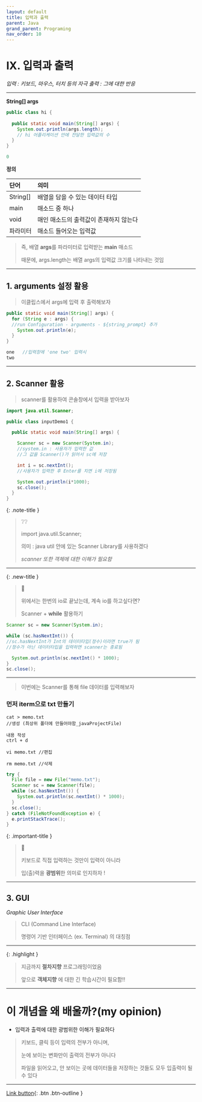 ```yaml
---
layout: default
title: 입력과 출력
parent: Java
grand_parent: Programing
nav_order: 10
---
```


# IX. 입력과 출력

_입력 : 키보드, 마우스, 터치 등의 자극_
_출력 : 그에 대한 반응_

---
**String[] args**

```java
public class hi {
	
  public static void main(String[] args) {
    System.out.println(args.length); 
    // hi 어플리케이션 안에 전달한 입력값의 수
  }
}
```

```java
0
```

**정의**

| 단어          | 의미                            |
|:-------------|:-------------------------------|
| String[]     | 배열을 담을 수 있는 데이터 타입       |
| main         | 매소드 중 하나                    |
| void         | 매인 매소드의 출력값이 존재하지 않는다  |
| 파라미터       | 매소드 들어오는 입력값               | 

> 즉, 배열 **args**를 파라미터로 입력받는 **main** 매소드
>
> 때문에, args.length는 배열 args의 입력값 크기를 나타내는 것임

---

## 1. arguments 설정 활용

> 이클립스에서 args에 입력 후 출력해보자

```java
public static void main(String[] args) {
  for (String e : args) {       
  //run Configuration - arguments - ${string_prompt} 추가
    System.out.println(e);
  }
}
```

```java
one   //입력창에 'one two' 입력시
two
```

---

## 2. Scanner 활용

> scanner를 활용하여 콘솔창에서 입력을 받아보자

```java
import java.util.Scanner;

public class inputDemo1 {

  public static void main(String[] args) {

    Scanner sc = new Scanner(System.in);
    //system.in : 사용자가 입력한 값
    //그 값을 Scanner()가 읽어서 sc에 저장

    int i = sc.nextInt();
    //사용자가 입력한 후 Enter를 치면 i에 저장됨

    System.out.println(i*1000);
    sc.close();
  }
}
```

{: .note-title }
> ❔❔
>
> import java.util.Scanner;
>
> 의미 : java util 안에 있는 Scanner Library를 사용하겠다
>
> _scanner 또한 객체에 대한 이해가 필요함_

---

{: .new-title }
> 🧐
>
> 위에서는 한번의 io로 끝났는데, 계속 io를 하고싶다면?
>
> Scanner + **while** 활용하기

```java
Scanner sc = new Scanner(System.in);

while (sc.hasNextInt()) {
//sc.hasNextInt가 Int의 데이터타입(정수)이라면 true가 됨
//정수가 아닌 데이터타입을 입력하면 scanner는 종료됨

  System.out.println(sc.nextInt() * 1000);
}
sc.close();
```

---

> 이번에는 Scanner를 통해 file 데이터를 입력해보자

### **먼저 iterm으로 txt 만들기**

```
cat > memo.txt
//생성 (최상위 폴더에 만들어야함_javaProjectFile)

내용 작성
ctrl + d

vi memo.txt //편집

rm memo.txt //삭제
```

```java
try {
  File file = new File("memo.txt");
  Scanner sc = new Scanner(file);
  while (sc.hasNextInt()) {
    System.out.println(sc.nextInt() * 1000);
  }
  sc.close();
} catch (FileNotFoundException e) {
  e.printStackTrace();
}
```

{: .important-title }
> 🐷
>
> 키보드로 직접 입력하는 것만이 입력이 아니라
>
> 입(출)력을 **광범위**한 의미로 인지하자 !

---

## 3. GUI
_Graphic User Interface_

> CLI (Command Line Interface)
>
> 명령어 기반 인터페이스 (ex. Terminal) 의 대칭점

---

{: .highlight }
> 지금까지 **절차지향** 프로그래밍이었음
> 
> 앞으로 **객체지향** 에 대한 긴 학습시간이 필요함!!

---

# **이 개념을 왜 배울까?(my opinion)**

- 입력과 출력에 대한 광범위한 이해가 필요하다

> 키보드, 클릭 등이 입력의 전부가 아니며,
>
> 눈에 보이는 변화만이 출력의 전부가 아니다
>
> 파일을 읽어오고, 안 보이는 곳에 데이터들을 저장하는 것들도 모두 입출력이 될 수 있다

---

[Link button](https://opentutorials.org/course/1223/5575){: .btn .btn-outline }